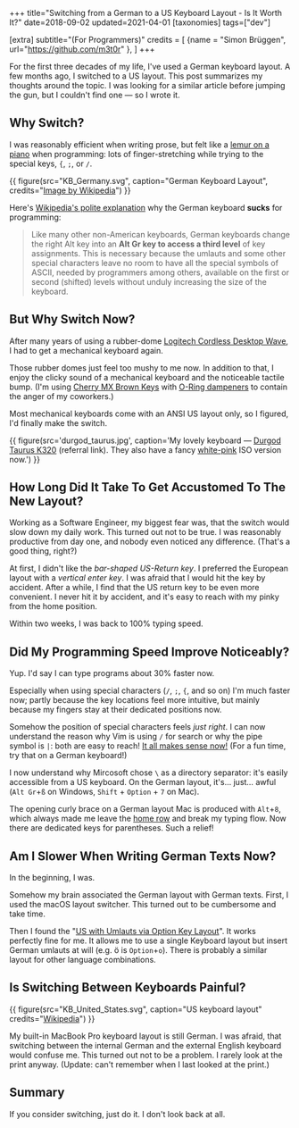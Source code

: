 +++
title="Switching from a German to a US Keyboard Layout - Is It Worth It?"
date=2018-09-02
updated=2021-04-01
[taxonomies]
tags=["dev"]

[extra]
subtitle="(For Programmers)"
credits = [
  {name = "Simon Brüggen", url="https://github.com/m3t0r" },
]
+++

For the first three decades of my life, I've used a German keyboard layout.
A few months ago, I switched to a US layout.
This post summarizes my thoughts around the topic.
I was looking for a similar article before jumping the gun, but I couldn't find one &mdash; so I wrote it.

## Why Switch?

I was reasonably efficient when writing prose, but felt like
a [lemur on a piano](https://www.etsy.com/listing/896826954/funny-piano-art-print-leptodactylous-aye) when programming:
lots of finger-stretching while trying to the special keys, `{`, `;`, or `/`.

{{ figure(src="KB_Germany.svg", caption="German Keyboard Layout", credits="[Image by Wikipedia](https://commons.wikimedia.org/w/index.php?curid=1058095)") }}

Here's [Wikipedia's polite
explanation](https://en.wikipedia.org/wiki/German_keyboard_layout) why the
German keyboard **sucks** for programming:

> Like many other non-American keyboards, German keyboards change the right Alt
> key into an <b>Alt Gr key to access a third level</b> of key assignments. This is
> necessary because the umlauts and some other special characters leave no room
> to have all the special symbols of ASCII, needed by programmers among others,
> available on the first or second (shifted) levels without unduly increasing
> the size of the keyboard.

## But Why Switch **Now**?

After many years of using a rubber-dome [Logitech Cordless Desktop
Wave](https://support.logitech.com/en_us/product/cordless-desktop-wave/), I
had to get a mechanical keyboard again.

Those rubber domes just feel too mushy to me now. In addition to that, I enjoy the
clicky sound of a mechanical keyboard and the noticeable tactile bump. (I'm using
[Cherry MX Brown Keys](https://amzn.to/3mm2WHf) with [O-Ring dampeners](https://amzn.to/3miCfTK) to contain the anger of my coworkers.)

Most mechanical keyboards come with an ANSI US layout only, so I figured, I'd
finally make the switch.

{{ figure(src='durgod_taurus.jpg', caption='My lovely keyboard &mdash; [Durgod Taurus K320](https://www.amazon.de/gp/product/B07QK16RDQ/ref=as_li_tl?ie=UTF8&tag=matthiasendle-21&camp=1638&creative=6742&linkCode=as2&creativeASIN=B07QK16RDQ&linkId=fb0a782ecbc713f8266b90b941375a5f) (referral link). They also have a fancy [white-pink](https://www.amazon.de/gp/product/B081LZV2QM?ie=UTF8&tag=matthiasendle-21&camp=1638&linkCode=xm2&creativeASIN=B081LZV2QM) ISO version now.') }}

## How Long Did It Take To Get Accustomed To The New Layout?

Working as a Software Engineer, my biggest fear was, that the switch would slow
down my daily work. This turned out not to be true. I was reasonably productive
from day one, and nobody even noticed any difference. (That's a good thing,
right?)

At first, I didn't like the _bar-shaped US-Return key_. I preferred the European
layout with a _vertical enter key_. I was afraid that I would hit the key by
accident. After a while, I find that the US return key to be even more convenient.
I never hit it by accident, and it's easy to reach with my pinky from the home position.

Within two weeks, I was back to 100% typing speed.

## Did My Programming Speed Improve Noticeably?

Yup. I'd say I can type programs about 30% faster now.

Especially when using special characters (`/`, `;`, `{`, and so on) I'm much
faster now; partly because the key locations feel more intuitive, but mainly
because my fingers stay at their dedicated positions now.

Somehow the position of special characters feels *just right*. I can now understand the
reason why Vim is using `/` for search or why the pipe symbol is `|`: both are
easy to reach! [It all makes sense now!](/2018/ten-years-of-vim)
(For a fun time, try that on a German keyboard!)

I now understand why Mircosoft chose `\` as a directory separator: it's easily
accessible from a US keyboard. On the German layout, it's&hellip; just&hellip; awful
(`Alt Gr`+`ß` on Windows, `Shift` + `Option` + `7` on Mac).

The opening curly brace on a German layout Mac is produced with `Alt`+`8`, which
always made me leave the [home
row](https://en.wikipedia.org/wiki/Touch_typing#Home_row) and break my typing
flow. Now there are dedicated keys for parentheses. Such a relief!

## Am I Slower When Writing German Texts Now?

In the beginning, I was.

Somehow my brain associated the German layout with German
texts. First, I used the macOS layout switcher.
This turned out to be cumbersome and take time.

Then I found the "[US with Umlauts via Option Key
Layout](https://hci.rwth-aachen.de/usgermankeyboard)". It works perfectly fine for
me. It allows me to use a single Keyboard layout but insert German umlauts at will
(e.g. ö is `Option`+`o`). There is probably a similar layout for other language combinations.

## Is Switching Between Keyboards Painful?

{{ figure(src="KB_United_States.svg", caption="US keyboard layout" credits="[Wikipedia](https://commons.wikimedia.org/wiki/File:KB_United_States.svg)") }}

My built-in MacBook Pro keyboard layout is still German. I was afraid, that switching between
the internal German and the external English keyboard would confuse me. This
turned out not to be a problem. I rarely look at the print anyway.
(Update: can't remember when I last looked at the print.)

## Summary

If you consider switching, just do it. I don't look back at all.
